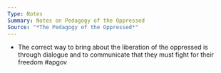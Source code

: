 ```yaml
---
Type: Notes
Summary: Notes on Pedagogy of the Oppressed
Source: "*The Pedagogy of the Oppressed*"
---
```

- The correct way to bring about the liberation of the oppressed is through dialogue and to communicate that they must fight for their freedom
#apgov 